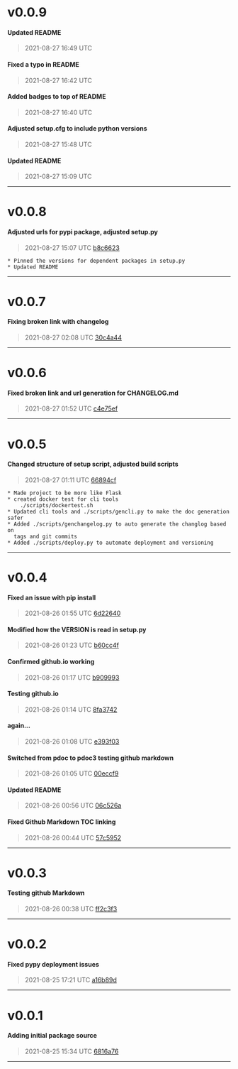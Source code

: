 # v0.0.9
#### Updated README
> 2021-08-27 16:49 UTC

#### Fixed a typo in README
> 2021-08-27 16:42 UTC

#### Added badges to top of README
> 2021-08-27 16:40 UTC

#### Adjusted setup.cfg to include python versions
> 2021-08-27 15:48 UTC

#### Updated README
> 2021-08-27 15:09 UTC

---
# v0.0.8
#### Adjusted urls for pypi package, adjusted setup.py
> 2021-08-27 15:07 UTC [b8c6623](https://github.com/shollingsworth/freeplane_tools/commit/b8c662383ecc29d05d0db3a9845f79944f9b592d)

```
* Pinned the versions for dependent packages in setup.py
* Updated README
```
---
# v0.0.7
#### Fixing broken link with changelog
> 2021-08-27 02:08 UTC [30c4a44](https://github.com/shollingsworth/freeplane_tools/commit/30c4a44039adc0adcc27b8c8d43b673e0884ee9f)

---
# v0.0.6
#### Fixed broken link and url generation for CHANGELOG.md
> 2021-08-27 01:52 UTC [c4e75ef](https://github.com/shollingsworth/freeplane_tools/commit/c4e75ef5254f38504597e38da2293f23e21bc6fd)

---
# v0.0.5
#### Changed structure of setup script, adjusted build scripts
> 2021-08-27 01:11 UTC [66894cf](https://github.com/shollingsworth/freeplane_tools/commit/66894cf4fd8c96995c59b77fefeacefbf4f0eaff)

```
* Made project to be more like Flask
* created docker test for cli tools
    ./scripts/dockertest.sh
* Updated cli tools and ./scripts/gencli.py to make the doc generation safer
* Added ./scripts/genchangelog.py to auto generate the changlog based on
  tags and git commits
* Added ./scripts/deploy.py to automate deployment and versioning
```
---
# v0.0.4
#### Fixed an issue with pip install
> 2021-08-26 01:55 UTC [6d22640](https://github.com/shollingsworth/freeplane_tools/commit/6d2264030285e9d7b909973f1d30bdd0f70bc971)

#### Modified how the VERSION is read in setup.py
> 2021-08-26 01:23 UTC [b60cc4f](https://github.com/shollingsworth/freeplane_tools/commit/b60cc4ffc26e60ed9e883dca3e65db202d8b03f5)

#### Confirmed github.io working
> 2021-08-26 01:17 UTC [b909993](https://github.com/shollingsworth/freeplane_tools/commit/b909993178502f869dcc068954febccfcb9cc8b4)

#### Testing github.io
> 2021-08-26 01:14 UTC [8fa3742](https://github.com/shollingsworth/freeplane_tools/commit/8fa3742e8e704d83b8ec35b04163308bff645c87)

#### again...
> 2021-08-26 01:08 UTC [e393f03](https://github.com/shollingsworth/freeplane_tools/commit/e393f0353a2d5104d08c72079f65a7ed19ec652b)

#### Switched from pdoc to pdoc3 testing github markdown
> 2021-08-26 01:05 UTC [00eccf9](https://github.com/shollingsworth/freeplane_tools/commit/00eccf92215e41ad4fb5fe14ef74748ff8b20715)

#### Updated README
> 2021-08-26 00:56 UTC [06c526a](https://github.com/shollingsworth/freeplane_tools/commit/06c526a1a90451a2474e9a3fae0930b4002d4de4)

#### Fixed Github Markdown TOC linking
> 2021-08-26 00:44 UTC [57c5952](https://github.com/shollingsworth/freeplane_tools/commit/57c5952f30e13cd7b1a02c5be9ca224478b05f6a)

---
# v0.0.3
#### Testing github Markdown
> 2021-08-26 00:38 UTC [ff2c3f3](https://github.com/shollingsworth/freeplane_tools/commit/ff2c3f3874373657112e785d1938f1bb6d3b6899)

---
# v0.0.2
#### Fixed pypy deployment issues
> 2021-08-25 17:21 UTC [a16b89d](https://github.com/shollingsworth/freeplane_tools/commit/a16b89db70f19e35bdff46443d6eaa75f93f1125)

---
# v0.0.1
#### Adding initial package source
> 2021-08-25 15:34 UTC [6816a76](https://github.com/shollingsworth/freeplane_tools/commit/6816a76ce9dff6c909c0f78a67e52f6ef10f1457)

---